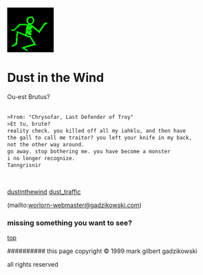 ![dancer](assets/dancer.gif)

# Dust in the Wind



 Ou-est Brutus?

```
		
>From: "Chrysofar, Last Defender of Troy"
>Et tu, brute?
reality check. you killed off all my iahklu, and then have 
the gall to call me traitor? you left your knife in my back,
not the other way around.
go away. stop bothering me. you have become a monster
i no longer recognize.
Tanngrisnir
		
	
```

 





  [dustinthewind](dustinthewind.md)  [dust_traffic](dust_traffic.md) 

 (mailto:worlorn-webmaster@gadzikowski.com) 

 
### missing something you want to see?



 [top](#top) 

 
########## this page copyright © 1999 mark gilbert gadzikowski

 all rights reserved